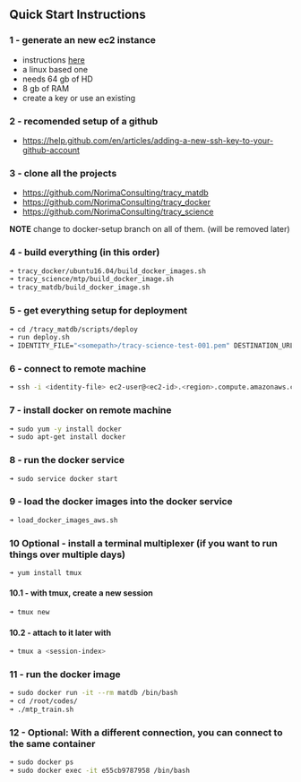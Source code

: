 ## Quick Start Instructions

### 1 - generate an new ec2 instance
- instructions [here](./aws_deploy.md)
- a linux based one
- needs 64 gb of HD
- 8 gb of RAM
- create a key or use an existing

### 2 - recomended setup of a github
- https://help.github.com/en/articles/adding-a-new-ssh-key-to-your-github-account

### 3 - clone all the projects
- https://github.com/NorimaConsulting/tracy_matdb
- https://github.com/NorimaConsulting/tracy_docker
- https://github.com/NorimaConsulting/tracy_science

**NOTE** change to docker-setup branch on all of them. (will be removed later)

### 4 - build everything (in this order)
```bash
➜ tracy_docker/ubuntu16.04/build_docker_images.sh
➜ tracy_science/mtp/build_docker_image.sh
➜ tracy_matdb/build_docker_image.sh
```

### 5 - get everything setup for deployment
```bash
➜ cd /tracy_matdb/scripts/deploy
➜ run deploy.sh
➜ IDENTITY_FILE="<somepath>/tracy-science-test-001.pem" DESTINATION_URL="ec2-user@<ec2-id>.<region>.compute.amazonaws.com" DESTINATION_PATH="~/" ./deploy_aws.sh
```

### 6 - connect to remote machine
```bash
➜ ssh -i <identity-file> ec2-user@<ec2-id>.<region>.compute.amazonaws.com
```

### 7 - install docker on remote machine
```bash
➜ sudo yum -y install docker
➜ sudo apt-get install docker
```

### 8 - run the docker service
```bash
➜ sudo service docker start
```

### 9 - load the docker images into the docker service
```bash
➜ load_docker_images_aws.sh
```

### 10 Optional - install a terminal multiplexer (if you want to run things over multiple days)
```bash
➜ yum install tmux
```

#### 10.1 - with tmux, create a new session
```bash
➜ tmux new
```

#### 10.2 - attach to it later with
```bash
➜ tmux a <session-index>
```

### 11 - run the docker image
```bash
➜ sudo docker run -it --rm matdb /bin/bash
➜ cd /root/codes/
➜ ./mtp_train.sh
```

### 12 - Optional: With a different connection, you can connect to the same container
```bash
➜ sudo docker ps
➜ sudo docker exec -it e55cb9787958 /bin/bash
```
